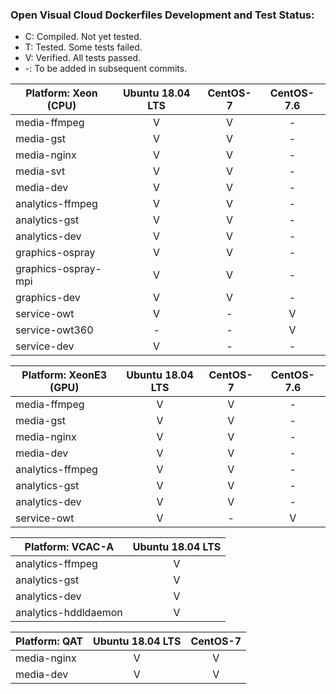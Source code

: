 ### Open Visual Cloud Dockerfiles Development and Test Status:
- C: Compiled. Not yet tested.
- T: Tested. Some tests failed.
- V: Verified. All tests passed.
- -: To be added in subsequent commits.

| Platform: Xeon (CPU) | Ubuntu 18.04 LTS | CentOS-7| CentOS-7.6 |
|-----|:---:|:---:|:---:|
| media-ffmpeg | V | V | - |
| media-gst | V | V | - |
| media-nginx | V | V | - |
| media-svt | V | V | - |
| media-dev | V | V | - |
| analytics-ffmpeg | V | V | - |
| analytics-gst | V | V | - |
| analytics-dev | V | V | - |
| graphics-ospray | V | V | - |
| graphics-ospray-mpi | V | V | - |
| graphics-dev | V | V | - |
| service-owt | V | - | V |
| service-owt360 | - | - | V |
| service-dev | V | - | - | - |

| Platform: XeonE3 (GPU) | Ubuntu 18.04 LTS | CentOS-7 | CentOS-7.6 |
|-----|:---:|:---:|:---:|
| media-ffmpeg | V | V | - |
| media-gst | V | V | - |
| media-nginx | V | V | - |
| media-dev | V | V | - |
| analytics-ffmpeg | V | V | - |
| analytics-gst | V | V | - |
| analytics-dev | V | V | - |
| service-owt | V | - | V |

| Platform: VCAC-A | Ubuntu 18.04 LTS |
|-----|:---:|
| analytics-ffmpeg | V |
| analytics-gst | V |
| analytics-dev | V |
| analytics-hddldaemon| V |

| Platform: QAT | Ubuntu 18.04 LTS | CentOS-7 |
|-----|:---:|:---:|
| media-nginx | V | V |
| media-dev | V | V |
